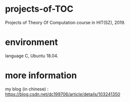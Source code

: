 # projects-of-TOC
Projects of Theory Of Computation course in HIT(SZ), 2019.

# environment
language C, Ubuntu 18.04.

# more information
my blog (in chinese) : https://blog.csdn.net/dc199706/article/details/103241350
